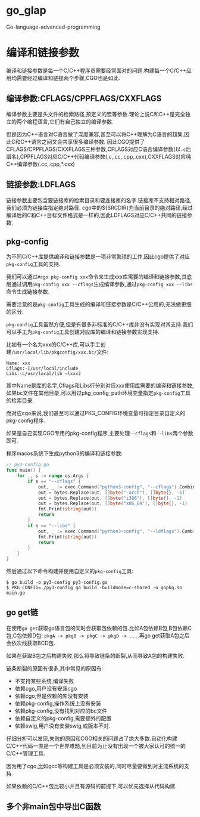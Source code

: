 # go_glap
Go-language-advanced-programming

# 编译和链接参数
编译和链接参数是每一个C/C++程序员需要经常面对的问题.构建每一个C/C++应用均需要经过编译和链接两个步骤,CGO也是如此.

## 编译参数:CFLAGS/CPPFLAGS/CXXFLAGS
编译参数主要是头文件的检索路径,预定义的宏等参数.理论上说C和C++是完全独立的两个编程语言,它们有自己独立的编译参数.

但是因为C++语言对C语言做了深度兼容,甚至可以将C++理解为C语言的超集,因此C和C++语言之间又会共享很多编译参数.
因此CGO提供了CFLAGS/CPPFLAGS/CXXFLAGS三种参数,CFLAGS对应C语言编译参数(以`.c`后缀名),CPPFLAGS对应C/C++代码编译参数(.c,.cc,.cpp,.cxx),CXXFLAGS对应纯C++编译参数(.cc,.cpp,*.cxx)

## 链接参数:LDFLAGS
链接参数主要包含要链接库的检索目录和要连接库的名字.链接库不支持相对路径,我们必须为链接库指定绝对路径.
cgo中的${SRCDIR}为当前目录的绝对路径,经过编译后的C和C++目标文件格式是一样的,因此LDFLAGS对应C/C++共同的链接参数.

## pkg-config
为不同C/C++库提供编译和链接参数是一项非常繁琐的工作,因此cgo提供了对应`pkg-config`工具的支持.

我们可以通过`#cgo pkg-config xxx`命令来生成xxx库需要的编译和链接参数,其底层通过调用`pkg-config xxx --cflags`生成编译参数,通过`pkg-config xxx --libs`命令生成链接参数.

需要注意的是`pkg-config`工具生成的编译和链接参数是C/C++公用的,无法做更细的区分.

`pkg-config`工具虽然方便,但是有很多非标准的C/C++库并没有实现对其支持.我们可以手工为`pkg-config`工具创建对应库的编译和链接参数实现支持.

比如有一个名为xxx的C/C++库,可以手工创建`/usr/local/lib/pkgconfig/xxx.bc/`文件:
```
Name: xxx
Cflags:-I/usr/local/include
Libs:-L/usr/local/lib –lxxx2
```

其中Name是库的名字,Cflags和Libs行分别对应xxx使用库需要的编译和链接参数,如果bc文件在其他目录,可以用过pkg_config_path环境变量指定`pkg-config`工具的检索目录.

而对应cgo来说,我们甚至可以通过PKG_CONFIG环境变量可指定目录自定义的pkg-config程序.

如果是自己实现CGO专用的pkg-config程序,主要处理`--cflags`和`--libs`两个参数即可.

程序macos系统下生成python3的编译和链接参数:
```go
// py3-config.go
func main() {
    for _, s := range os.Args {
        if s == "--cflags" {
            out, _ := exec.Command("python3-config", "--cflags").CombinedOutput()
            out = bytes.Replace(out, []byte("-arch"), []byte{}, -1)
            out = bytes.Replace(out, []byte("i386"), []byte{}, -1)
            out = bytes.Replace(out, []byte("x86_64"), []byte{}, -1)
            fmt.Print(string(out))
            return
        }
        if s == "--libs" {
            out, _ := exec.Command("python3-config", "--ldflags").CombinedOutput()
            fmt.Print(string(out))
            return
        }
    }
}
```

然后通过以下命令构建并使用自定义的`pkg-config`工具:
```
$ go build -o py3-config py3-config.go
$ PKG_CONFIG=./py3-config go build -buildmode=c-shared -o gopkg.so main.go
```

## go get链
在使用`go get`获取go语言包的同时会获取包依赖的包.比如A包依赖B包,B包依赖C包,C包依赖D包:
`pkgA -> pkgB -> pkgC -> pkgD -> ...`.再go get获取A包之后会依次线获取BCD包.

如果在获取B包之后构建失败,那么将导致链条的断裂,从而导致A包的构建失败.

链条断裂的原因有很多,其中常见的原因有:
- 不支持某些系统,编译失败
- 依赖cgo,用户没有安装cgo
- 依赖cgo,但是依赖的库没有安装
- 依赖pkg-config,操作系统上没有安装
- 依赖pkg-config,没有找到对应的bc文件
- 依赖自定义的pkg-config,需要额外的配置
- 依赖swig,用户没有安装swig,或版本不对.

仔细分析可以发现,失败的原因和CGO相关的问题占了绝大多数.自动化构建C/C++代码一直是一个世界难题,到目前为止没有出现一个被大家认可的统一的C/C++管理工具.

因为用了cgo,比如gcc等构建工具是必须安装的,同时尽量要做到对主流系统的支持.

如果依赖的C/C++包比较小并且有源码的前提下,可以优先选择从代码构建.

## 多个非main包中导出C函数